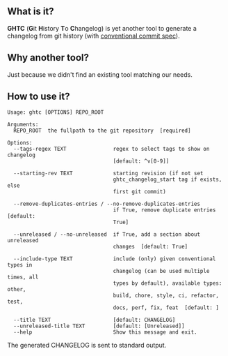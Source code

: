 ## What is it?

**GHTC** (**G**it **H**istory **T**o **C**hangelog) is yet another tool to generate a
changelog from git history (with [conventional commit spec](https://www.conventionalcommits.org/)).

## Why another tool?

Just because we didn't find an existing tool matching our needs.

## How to use it?

```console
Usage: ghtc [OPTIONS] REPO_ROOT

Arguments:
  REPO_ROOT  the fullpath to the git repository  [required]

Options:
  --tags-regex TEXT               regex to select tags to show on changelog
                                  [default: ^v[0-9]]

  --starting-rev TEXT             starting revision (if not set
                                  ghtc_changelog_start tag if exists, else
                                  first git commit)

  --remove-duplicates-entries / --no-remove-duplicates-entries
                                  if True, remove duplicate entries  [default:
                                  True]

  --unreleased / --no-unreleased  if True, add a section about unreleased
                                  changes  [default: True]

  --include-type TEXT             include (only) given conventional types in
                                  changelog (can be used multiple times, all
                                  types by default), available types: other,
                                  build, chore, style, ci, refactor, test,
                                  docs, perf, fix, feat  [default: ]

  --title TEXT                    [default: CHANGELOG]
  --unreleased-title TEXT         [default: [Unreleased]]
  --help                          Show this message and exit.
```

The generated CHANGELOG is sent to standard output.
